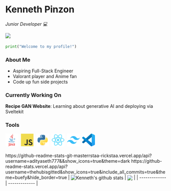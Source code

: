 # Kenneth Pinzon

*Junior Developer 💻*  

![](https://komarev.com/ghpvc/?username=thehubisgitted&color=orange)

```python
print("Welcome to my profile!")
```

### About Me
- Aspiring Full-Stack Engineer
- Valorant player and Anime fan
- Code up fun side projects

### Currently Working On
**Recipe GAN Website**: Learning about generative AI and deploying via Sveltekit


### Tools

<div>
  <img src="https://github.com/devicons/devicon/blob/master/icons/java/java-original-wordmark.svg" title="Java" alt="Java" width="40" height="40"/>&nbsp;
  <img src="https://github.com/devicons/devicon/blob/master/icons/javascript/javascript-original.svg" title="JavaScript" alt="JavaScript" width="40" height="40"/>&nbsp;
  <img src="https://github.com/devicons/devicon/blob/master/icons/python/python-original.svg" title="Python" alt="Python" width="40" height="40"/>&nbsp;
  <img src="https://github.com/devicons/devicon/blob/master/icons/react/react-original.svg" title="React" alt="React" width="40" height="40"/>&nbsp;
  <img src="https://github.com/devicons/devicon/blob/master/icons/tailwindcss/tailwindcss-plain.svg" title="Tailwind" alt="Tailwind CSS" width="40" height="40"/>&nbsp;
  <img src="https://github.com/devicons/devicon/blob/master/icons/vscode/vscode-original.svg" title="VSCode" alt="VSCode" width="40" height="40"/>&nbsp;
</div>
<br />
https://github-readme-stats-git-masterrstaa-rickstaa.vercel.app/api?username=adityaseth777&&show_icons=true&theme=dark
https://github-readme-stats.vercel.app/api?username=thehubisgitted&show_icons=true&include_all_commits=true&theme=buefy&hide_border=true
| <img align="center" src="https://github-readme-stats-git-masterrstaa-rickstaa.vercel.app/api?username=adityaseth777&&show_icons=true&theme=dark" alt="Kenneth's github stats" /></a> | <img align="center" src="https://github-readme-stats.vercel.app/api/top-langs/?username=thehubisgitted&layout=compact&theme=buefy&hide_border=true" /></a> |
| ------------- | ------------- |
